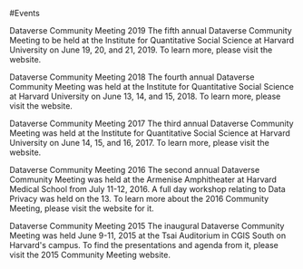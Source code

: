 #Events

Dataverse Community Meeting 2019
The fifth annual Dataverse Community Meeting to be held at the Institute for Quantitative Social Science at Harvard University on June 19, 20, and 21, 2019. To learn more, please visit the website.

Dataverse Community Meeting 2018
The fourth annual Dataverse Community Meeting was held at the Institute for Quantitative Social Science at Harvard University on June 13, 14, and 15, 2018. To learn more, please visit the website.

Dataverse Community Meeting 2017
The third annual Dataverse Community Meeting was held at the Institute for Quantitative Social Science at Harvard University on June 14, 15, and 16, 2017.  To learn more, please visit the website.

Dataverse Community Meeting 2016
The second annual Dataverse Community Meeting was held at the Armenise Amphitheater at Harvard Medical School from July 11-12, 2016.  A full day workshop relating to Data Privacy was held on the 13. To learn more about the 2016 Community Meeting, please visit the website for it.

Dataverse Community Meeting 2015
The inaugural Dataverse Community Meeting was held June 9-11, 2015 at the Tsai Auditorium in CGIS South on Harvard's campus. To find the presentations and agenda from it, please visit the 2015 Community Meeting website.
